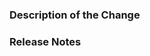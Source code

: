 ### Description of the Change
<!--

We must be able to understand the design of your change from this description.

If we can't get a good idea of what the code will be doing from the description here,
the pull request may be stalled or closed at the maintainers' discretion.

-->

### Release Notes
<!--

Please describe the changes in a single line that explains this improvement in
terms that a user can understand. This text will be used in osu!droid's release notes.

Examples:

- The GitHub package now allows you to save failed replays locally.
- Fixed an issue where the game crashes when a 2b map is loaded.
- Increased the performance of gameplay when there's too much notes on a map.

-->